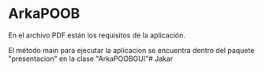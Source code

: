 # ArkaPOOB

En el archivo PDF están los requisitos de la aplicación.

El método main para ejecutar la aplicacion se encuentra dentro del paquete "presentacion" en la clase "ArkaPOOBGUI"# Jakar
